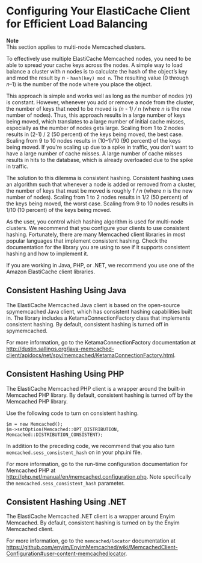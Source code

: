 # Configuring Your ElastiCache Client for Efficient Load Balancing<a name="BestPractices.LoadBalancing"></a>

**Note**  
This section applies to multi\-node Memcached clusters\.

To effectively use multiple ElastiCache Memcached nodes, you need to be able to spread your cache keys across the nodes\. A simple way to load balance a cluster with *n* nodes is to calculate the hash of the object’s key and mod the result by *n* \- `hash(key) mod n`\. The resulting value \(0 through *n*–1\) is the number of the node where you place the object\. 

This approach is simple and works well as long as the number of nodes \(*n*\) is constant\. However, whenever you add or remove a node from the cluster, the number of keys that need to be moved is *\(n \- 1\) / n* \(where *n* is the new number of nodes\)\. Thus, this approach results in a large number of keys being moved, which translates to a large number of initial cache misses, especially as the number of nodes gets large\. Scaling from 1 to 2 nodes results in \(2\-1\) / 2 \(50 percent\) of the keys being moved, the best case\. Scaling from 9 to 10 nodes results in \(10–1\)/10 \(90 percent\) of the keys being moved\. If you're scaling up due to a spike in traffic, you don't want to have a large number of cache misses\. A large number of cache misses results in hits to the database, which is already overloaded due to the spike in traffic\.

The solution to this dilemma is consistent hashing\. Consistent hashing uses an algorithm such that whenever a node is added or removed from a cluster, the number of keys that must be moved is roughly *1 / n* \(where *n* is the new number of nodes\)\. Scaling from 1 to 2 nodes results in 1/2 \(50 percent\) of the keys being moved, the worst case\. Scaling from 9 to 10 nodes results in 1/10 \(10 percent\) of the keys being moved\.

As the user, you control which hashing algorithm is used for multi\-node clusters\. We recommend that you configure your clients to use consistent hashing\. Fortunately, there are many Memcached client libraries in most popular languages that implement consistent hashing\. Check the documentation for the library you are using to see if it supports consistent hashing and how to implement it\.

If you are working in Java, PHP, or \.NET, we recommend you use one of the Amazon ElastiCache client libraries\.

## Consistent Hashing Using Java<a name="BestPractices.LoadBalancing.Java"></a>

The ElastiCache Memcached Java client is based on the open\-source spymemcached Java client, which has consistent hashing capabilities built in\. The library includes a KetamaConnectionFactory class that implements consistent hashing\. By default, consistent hashing is turned off in spymemcached\.

For more information, go to the KetamaConnectionFactory documentation at [http://dustin\.sallings\.org/java\-memcached\-client/apidocs/net/spy/memcached/KetamaConnectionFactory\.html](http://dustin.sallings.org/java-memcached-client/apidocs/net/spy/memcached/KetamaConnectionFactory.html)\.

## Consistent Hashing Using PHP<a name="BestPractices.LoadBalancing.PHP"></a>

The ElastiCache Memcached PHP client is a wrapper around the built\-in Memcached PHP library\. By default, consistent hashing is turned off by the Memcached PHP library\.

Use the following code to turn on consistent hashing\.

```
$m = new Memcached();
$m->setOption(Memcached::OPT_DISTRIBUTION, Memcached::DISTRIBUTION_CONSISTENT);
```

In addition to the preceding code, we recommend that you also turn `memcached.sess_consistent_hash` on in your php\.ini file\.

 For more information, go to the run\-time configuration documentation for Memcached PHP at [http://php\.net/manual/en/memcached\.configuration\.php](http://php.net/manual/en/memcached.configuration.php)\. Note specifically the `memcached.sess_consistent_hash` parameter\.

## Consistent Hashing Using \.NET<a name="BestPractices.LoadBalancing.dotNET"></a>

The ElastiCache Memcached \.NET client is a wrapper around Enyim Memcached\. By default, consistent hashing is turned on by the Enyim Memcached client\.

 For more information, go to the `memcached/locator` documentation at [https://github\.com/enyim/EnyimMemcached/wiki/MemcachedClient\-Configuration\#user\-content\-memcachedlocator](https://github.com/enyim/EnyimMemcached/wiki/MemcachedClient-Configuration#user-content-memcachedlocator)\.